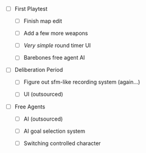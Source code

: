 - [ ] First Playtest
  
  - [ ] Finish map edit
  
  - [ ] Add a few more weapons
  
  - [ ] *Very simple* round timer UI
  
  - [ ] Barebones free agent AI

- [ ] Deliberation Period
  
  - [ ] Figure out sfm-like recording system (again...)
  
  - [ ] UI (outsourced)

- [ ] Free Agents
  
  - [ ] AI (outsourced)
  
  - [ ] AI goal selection system
  
  - [ ] Switching controlled character
